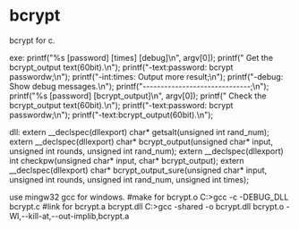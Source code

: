 # bcrypt
bcrypt for c.

exe:
printf("%s [password] [times] [debug]\n", argv[0]);
printf(" Get the bcrypt_output text(60bit).\n");
printf("-text:password: bcrypt passwordw;\n");
printf("-int:times: Output more result;\n");
printf("-debug: Show debug messages.\n");
printf("------------------------------;\n");
printf("%s [password] [bcrypt_output]\n", argv[0]);
printf(" Check the bcrypt_output text(60bit).\n");
printf("-text:password: bcrypt passwordw;\n");
printf("-text:bcrypt_output(60bit).\n");

dll:
extern __declspec(dllexport) char* getsalt(unsigned int rand_num);
extern __declspec(dllexport) char* bcrypt_output(unsigned char* input, unsigned int rounds, unsigned int rand_num);
extern __declspec(dllexport) int checkpw(unsigned char* input, char* bcrypt_output);
extern __declspec(dllexport) char* bcrypt_output_sure(unsigned char* input, unsigned int rounds, unsigned int rand_num, unsigned int times);

use mingw32 gcc for windows.
#make for bcrypt.o
C:\>gcc -c -DEBUG_DLL bcrypt.c
#link for bcrypt.a bcrypt.dll
C:\>gcc -shared -o bcrypt.dll bcrypt.o -Wl,--kill-at,--out-implib,bcrypt.a